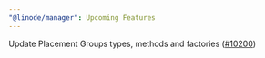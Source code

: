 ```yaml
---
"@linode/manager": Upcoming Features
---
```


Update Placement Groups types, methods and factories ([#10200](https://github.com/linode/manager/pull/10200))
